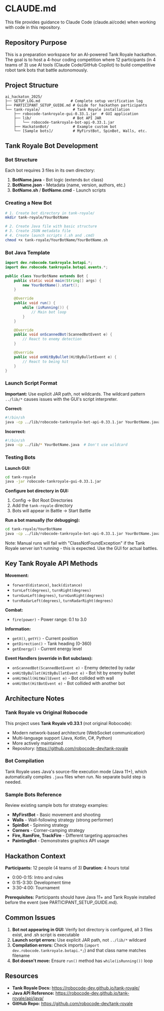 # CLAUDE.md

This file provides guidance to Claude Code (claude.ai/code) when working with code in this repository.

## Repository Purpose

This is a preparation workspace for an AI-powered Tank Royale hackathon. The goal is to host a 4-hour coding competition where 12 participants (in 4 teams of 3) use AI tools (Claude Code/GitHub Copilot) to build competitive robot tank bots that battle autonomously.

## Project Structure

```
ai_hackaton_2025/
├── SETUP_LOG.md              # Complete setup verification log
├── PARTICIPANT_SETUP_GUIDE.md # Guide for hackathon participants
└── tank-royale/               # Tank Royale installation
    ├── robocode-tankroyale-gui-0.33.1.jar  # GUI application
    ├── lib/                   # Bot API JAR
    │   └── robocode-tankroyale-bot-api-0.33.1.jar
    ├── HackatonBot/           # Example custom bot
    └── [Sample bots]/         # MyFirstBot, SpinBot, Walls, etc.
```

## Tank Royale Bot Development

### Bot Structure
Each bot requires 3 files in its own directory:

1. **BotName.java** - Bot logic (extends `Bot` class)
2. **BotName.json** - Metadata (name, version, authors, etc.)
3. **BotName.sh** / **BotName.cmd** - Launch scripts

### Creating a New Bot

```bash
# 1. Create bot directory in tank-royale/
mkdir tank-royale/YourBotName

# 2. Create Java file with basic structure
# 3. Create JSON metadata file
# 4. Create launch scripts (.sh and .cmd)
chmod +x tank-royale/YourBotName/YourBotName.sh
```

### Bot Java Template

```java
import dev.robocode.tankroyale.botapi.*;
import dev.robocode.tankroyale.botapi.events.*;

public class YourBotName extends Bot {
    public static void main(String[] args) {
        new YourBotName().start();
    }

    @Override
    public void run() {
        while (isRunning()) {
            // Main bot loop
        }
    }

    @Override
    public void onScannedBot(ScannedBotEvent e) {
        // React to enemy detection
    }

    @Override
    public void onHitByBullet(HitByBulletEvent e) {
        // React to being hit
    }
}
```

### Launch Script Format

**Important:** Use explicit JAR path, not wildcards. The wildcard pattern `../lib/*` causes issues with the GUI's script interpreter.

**Correct:**
```bash
#!/bin/sh
java -cp ../lib/robocode-tankroyale-bot-api-0.33.1.jar YourBotName.java
```

**Incorrect:**
```bash
#!/bin/sh
java -cp ../lib/* YourBotName.java  # Don't use wildcard
```

### Testing Bots

**Launch GUI:**
```bash
cd tank-royale
java -jar robocode-tankroyale-gui-0.33.1.jar
```

**Configure bot directory in GUI:**
1. Config → Bot Root Directories
2. Add the `tank-royale` directory
3. Bots will appear in Battle → Start Battle

**Run a bot manually (for debugging):**
```bash
cd tank-royale/YourBotName
java -cp ../lib/robocode-tankroyale-bot-api-0.33.1.jar YourBotName.java
```

Note: Manual runs will fail with "ClassNotFoundException" if the Tank Royale server isn't running - this is expected. Use the GUI for actual battles.

## Key Tank Royale API Methods

**Movement:**
- `forward(distance)`, `back(distance)`
- `turnLeft(degrees)`, `turnRight(degrees)`
- `turnGunLeft(degrees)`, `turnGunRight(degrees)`
- `turnRadarLeft(degrees)`, `turnRadarRight(degrees)`

**Combat:**
- `fire(power)` - Power range: 0.1 to 3.0

**Information:**
- `getX()`, `getY()` - Current position
- `getDirection()` - Tank heading (0-360)
- `getEnergy()` - Current energy level

**Event Handlers (override in Bot subclass):**
- `onScannedBot(ScannedBotEvent e)` - Enemy detected by radar
- `onHitByBullet(HitByBulletEvent e)` - Bot hit by enemy bullet
- `onHitWall(HitWallEvent e)` - Bot collided with wall
- `onHitBot(HitBotEvent e)` - Bot collided with another bot

## Architecture Notes

### Tank Royale vs Original Robocode

This project uses **Tank Royale v0.33.1** (not original Robocode):
- Modern network-based architecture (WebSocket communication)
- Multi-language support (Java, Kotlin, C#, Python)
- More actively maintained
- Repository: https://github.com/robocode-dev/tank-royale

### Bot Compilation

Tank Royale uses Java's source-file execution mode (Java 11+), which automatically compiles `.java` files when run. No separate build step is needed.

### Sample Bots Reference

Review existing sample bots for strategy examples:
- **MyFirstBot** - Basic movement and shooting
- **Walls** - Wall-following strategy (strong performer)
- **SpinBot** - Spinning strategy
- **Corners** - Corner-camping strategy
- **Fire, RamFire, TrackFire** - Different targeting approaches
- **PaintingBot** - Demonstrates graphics API usage

## Hackathon Context

**Participants:** 12 people (4 teams of 3)
**Duration:** 4 hours total
- 0:00-0:15: Intro and rules
- 0:15-3:30: Development time
- 3:30-4:00: Tournament

**Prerequisites:** Participants should have Java 11+ and Tank Royale installed before the event (see PARTICIPANT_SETUP_GUIDE.md).

## Common Issues

1. **Bot not appearing in GUI:** Verify bot directory is configured, all 3 files exist, and .sh script is executable
2. **Launch script errors:** Use explicit JAR path, not `../lib/*` wildcard
3. **Compilation errors:** Check imports (`import dev.robocode.tankroyale.botapi.*;`) and that class name matches filename
4. **Bot doesn't move:** Ensure `run()` method has `while(isRunning())` loop

## Resources

- **Tank Royale Docs:** https://robocode-dev.github.io/tank-royale/
- **Java API Reference:** https://robocode-dev.github.io/tank-royale/api/java/
- **GitHub Repo:** https://github.com/robocode-dev/tank-royale
